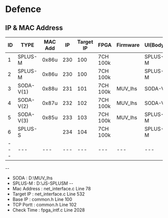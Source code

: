 # Defence

IP & MAC Address
--
|ID|TYPE| MAC Add | IP | Target IP | FPGA | Firmware | UI(Body) |  ETC |
|---|---|---|---|---|---|---|---|---|
|1|SPLUS-M| 0x86u | 230 | 100 |7CH 100k||SPLUS-M|Portable|
|2|SPLUS-M| 0x86u | 230 | 100 |7CH 100k||SPLUS-M|ENV Test|
|3|SODA-V(1)| 0x88u | 231 | 101 |7CH 100k |MUV_lhs|SODA-V||
|4|SODA-V(2)| 0x87u| 232 | 102 |7CH 100k |MUV_lhs|SODA-V||
|5|SODA-V(3)| 0x85u | 233 | 103 |7CH 100k |MUV_lhs|SPLUS-M| SW Only |
|6|SPLUS-S| | 234 | 104 |7CH 100k  || SPLUS-M | 6CH |
|---|---|---|---|---|---|---|---|---|
--
* SODA    : D:\MUV_lhs
* SPLUS-M : D:\JS-SPLUSM
--
* Mac Address : net_interface.c   Line 78
* Target IP   : net_interface.c   Line 532
* Base IP     : common.h          Line 100
* TCP Portt    : common.h          Line 102
* Check Time  : fpga_intf.c       Line 2028
